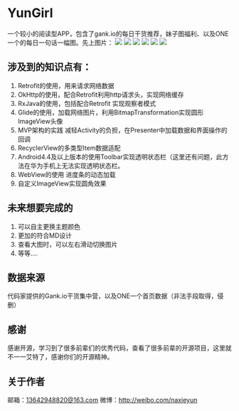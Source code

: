 # YunGirl #

一个较小的阅读型APP，包含了gank.io的每日干货推荐，妹子图福利、以及ONE一个的每日一句话一幅图。先上图片：
![](http://o9kwn04o6.bkt.clouddn.com/%E5%BE%AE%E4%BF%A1%E6%88%AA%E5%9B%BE_zhengmian.jpg)
![](http://o9kwn04o6.bkt.clouddn.com/%E5%BE%AE%E4%BF%A1%E6%88%AA%E5%9B%BE_22webview.jpg)
![](http://o9kwn04o6.bkt.clouddn.com/%E5%BE%AE%E4%BF%A1%E6%88%AA%E5%9B%BE_draw.jpg)
![](http://o9kwn04o6.bkt.clouddn.com/%E5%BE%AE%E4%BF%A1%E6%88%AA%E5%9B%BE_meizilist.jpg)
![](http://o9kwn04o6.bkt.clouddn.com/%E5%BE%AE%E4%BF%A1%E6%88%AA%E5%9B%BE_picture.jpg)
![](http://o9kwn04o6.bkt.clouddn.com/%E5%BE%AE%E4%BF%A1%E6%88%AA%E5%9B%BE_oneyige.jpg)

## 涉及到的知识点有： ##

1. Retrofit的使用，用来请求网络数据
2. OkHttp的使用，配合Retrofit利用http请求头，实现网络缓存
3. RxJava的使用，包括配合Retrofit 实现观察者模式
4. Glide的使用，加载网络图片，利用BitmapTransformation实现圆形ImageView头像
5. MVP架构的实践 减轻Activity的负担，在Presenter中加载数据和界面操作的回调
6. RecyclerView的多类型Item数据适配
7. Android4.4及以上版本的使用Toolbar实现透明状态栏（这里还有问题，此方法在华为手机上无法实现透明状态栏。
8. WebView的使用  进度条的动态加载
9. 自定义ImageView实现圆角效果


## 未来想要完成的 ##

1. 可以自主更换主题颜色
2. 更加的符合MD设计
3. 查看大图时，可以左右滑动切换图片
4. 等等....

## 数据来源 ##

代码家提供的Gank.io干货集中营，以及ONE一个首页数据（非法手段取得，侵删）


## 感谢 ##
感谢开源，学习到了很多前辈们的优秀代码，查看了很多前辈的开源项目，这里就不一一艾特了，感谢你们的开源精神。

## 关于作者 ##

邮箱：13642948820@163.com
微博：http://weibo.com/naxieyun 


